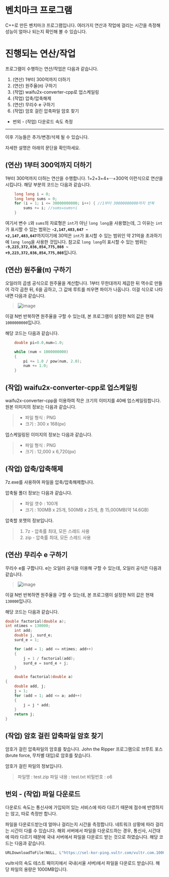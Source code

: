 # 벤치마크 프로그램
C++로 만든 벤치마크 프로그램입니다. 여러가지 연산과 작업에 걸리는 시간을 측정해 성능이 얼마나 되는지 확인해 볼 수 있습니다.


# 진행되는 연산/작업
프로그램이 수행하는 연산/작업은 다음과 같습니다.

1. (연산) 1부터 300억까지 더하기
2. (연산) 원주율(π) 구하기
3. (작업) waifu2x-converter-cpp로 업스케일링
4. (작업) 압축/압축해제
5. (연산) 무리수 e 구하기
6. (작업) 암호 걸린 압축파일 암호 찾기
* 번외 - (작업) 다운로드 속도 측정

***

이후 기능들은 추가/변경/삭제 될 수 있습니다.

자세한 설명은 아래의 문단을 확인하세요.

## (연산) 1부터 300억까지 더하기
1부터 300억까지 더하는 연산을 수행합니다. 1+2+3+4+···+300억 이런식으로 연산을 시킵니다.
해당 부분의 코드는 다음과 같습니다.
```c++
    long long i = 0;
    long long sums = 0;
    for (i = 1; i <= 30000000000; i++) { //1부터 30000000000까지 반복
        sums += i; //sums=sums+i
    }
```
여기서 변수 <code>i</code>와 <code>sums</code>의 자료형은 <code>int</code>가 아닌 <code>long long</code>을 사용했는데, 그 이유는 <code>int</code>가 표시할 수 있는 범위는  <code>**-2,147,483,647 ~ +2,147,483,647**</code>까지이기에 30억은 <code>int</code>가 표시할 수 있는 범위인 약 21억을 초과하기에 <code>long long</code>을 사용한 것입니다. 참고로 <code>long long</code>이 표시할 수 있는 범위는 <code>**-9,223,372,036,854,775,808 ~ +9,223,372,036,854,775,808**</code>입니다.

## (연산) 원주율(π) 구하기
오일러의 곱셈 공식으로 원주율을 계산합니다. 1부터 무한대까지 제곱한 뒤 역수로 만들어 각각 곱한 뒤, 6을 곱하고, 그 값에 루트를 씌우면 파이가 나옵니다. 이걸 식으로 나타내면 다음과 같습니다.

> ![image](https://user-images.githubusercontent.com/34927797/158953738-7700d5d6-8971-48e0-9e38-2d9494cb79ba.png)

이걸 N번 반복하면 원주율을 구할 수 있는데, 본 프로그램이 설정한 N의 값은 현재 <code>1000000000</code>입니다.

해당 코드는 다음과 같습니다.

```c++
    double pi=0.0,num=1.0;

    while (num < 1000000000)
    {
        pi += 1.0 / pow(num, 2.0);
        num += 1.0;
    }
```

## (작업) waifu2x-converter-cpp로 업스케일링

waifu2x-converter-cpp을 이용하여 작은 크기의 이미지를 40배 업스케일링합니다. 원본 이미지의 정보는 다음과 같습니다.

> * 파일 형식 : PNG
> * 크기 : 300 x 168(px)

업스케일링된 이미지의 정보는 다음과 같습니다.

> * 파일 형식 : PNG
> * 크기 : 12,000 x 6,720(px)

## (작업) 압축/압축해제

7z.exe를 사용하여 파일을 압축/압축해제합니다.

압축될 폴더 정보는 다음과 같습니다.

> * 파일 갯수 : 100개
> * 크기 : 100MB x 25개, 500MB x 25개, 총 15,000MB(약 14.6GB)

압축할 포맷의 정보입니다.

> 1. 7z - 압축률 최대, 모든 스레드 사용
> 2. zip - 압축률 최대, 모든 스레드 사용

## (연산) 무리수 e 구하기

무리수 e를 구합니다. e는 오일러 공식을 이용해 구할 수 있는데, 오일러 공식은 다음과 같습니다.

> ![image](https://user-images.githubusercontent.com/34927797/161005839-4eaa983d-8827-456b-ad9d-24b8b03eabbc.png)

이걸 N번 반복하면 원주율을 구할 수 있는데, 본 프로그램이 설정한 N의 값은 현재 <code>130000</code>입니다.

해당 코드는 다음과 같습니다.

```c++
double factorial(double a);
int ntimes = 130000;
    int add;
    double j, surd_e;
    surd_e = 1;

    for (add = 1; add <= ntimes; add++)
    {
        j = 1 / factorial(add);
        surd_e = surd_e + j;
    }

    double factorial(double a)
{
    double add, j;
    j = 1;
    for (add = 1; add <= a; add++)
    {
        j = j * add;
    }
    return j;
}
```

## (작업) 암호 걸린 압축파일 암호 찾기

암호가 걸린 압축파일의 암호를 찾습니다. John the Ripper 프로그램으로 브루트 포스(brute force, 무차별 대입)로 암호를 찾습니다.

암호가 걸린 파일의 정보입니다.

> 파일명 : test.zip
> 파일 내용 : test.txt
> 비밀번호 : o6

## 번외 - (작업) 파일 다운로드

다운로드 속도는 통신사에 가입되어 있는 서비스에 따라 다르기 때문에 점수에 반영하지는 않고, 따로 측정만 합니다.

파일을 다운로드받는데 얼마나 걸리는지 시간을 측정합니다. 네트워크 상황에 따라 걸리는 시간이 다를 수 있습니다.
해외 서버에서 파일을 다운로드하는 경우, 통신사, 시간대에 따라 다르기 때문에 국내 서버에서 파일을 다운로드 받는 것으로 하였습니다. 해당 코드는 다음과 같습니다.

```c++
URLDownloadToFile(NULL, L"https://sel-kor-ping.vultr.com/vultr.com.1000MB.bin", L"./testfile.bin", 0, NULL);
```

vultr사의 속도 테스트 페이지에서 국내(서울 서버)에서 파일을 다운로드 받습니다. 해당 파일의 용량은 1000MB입니다.
